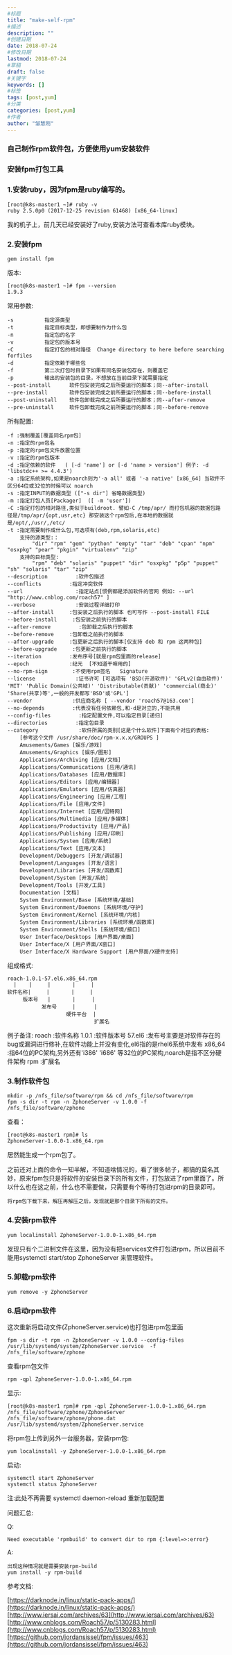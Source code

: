 ```yaml
---
#标题
title: "make-self-rpm"
#描述
description: ""
#创建日期
date: 2018-07-24
#修改日期
lastmod: 2018-07-24
#草稿
draft: false
#关键字
keywords: []
#标签
tags: [post,yum]
#分类
categories: [post,yum]
#作者
author: "邹慧刚"
---
```

### 自己制作rpm软件包，方便使用yum安装软件


### 安装fpm打包工具

### 1.安装ruby，因为fpm是ruby编写的。

	[root@k8s-master1 ~]# ruby -v
	ruby 2.5.0p0 (2017-12-25 revision 61468) [x86_64-linux]

我的机子上，前几天已经安装好了ruby,安装方法可查看本库ruby模块。


### 2.安装fpm

	gem install fpm


版本:

	[root@k8s-master1 ~]# fpm --version
	1.9.3

常用参数:

	-s          指定源类型
	-t          指定目标类型，即想要制作为什么包
	-n          指定包的名字
	-v          指定包的版本号
	-C          指定打包的相对路径  Change directory to here before searching forfiles
	-d          指定依赖于哪些包
	-f          第二次打包时目录下如果有同名安装包存在，则覆盖它
	-p          输出的安装包的目录，不想放在当前目录下就需要指定
	--post-install      软件包安装完成之后所要运行的脚本；同--after-install
	--pre-install       软件包安装完成之前所要运行的脚本；同--before-install
	--post-uninstall    软件包卸载完成之后所要运行的脚本；同--after-remove
	--pre-uninstall     软件包卸载完成之前所要运行的脚本；同--before-remove



所有配置:

	-f :强制覆盖[覆盖同名rpm包]
	-n :指定的rpm包名
	-p :指定的rpm包文件放置位置
	-v :指定的rpm包版本
	-d :指定依赖的软件   ( [-d 'name'] or [-d 'name > version'] 例子: -d 'libstdc++ >= 4.4.3')
	-a :指定系统架构,如果是noarch则为'-a all' 或者 '-a native' [x86_64] 当软件不区分64位或32位的时候可以 noarch
	-s :指定INPUT的数据类型 (["-s dir"] 省略数据类型)
	-m :指定打包人员[Packager]  ([ -m 'user'])
	-C :指定打包的相对路径,类似于buildroot. 譬如-C /tmp/apr/ 而打包机器的数据包路径是/tmp/apr/{opt,usr,etc} 那安装这个rpm包后,在本地的数据就是/opt/,/usr/,/etc/
	-t :指定需要制作成什么包,可选项有(deb,rpm,solaris,etc)
	    支持的源类型:：
	        "dir" "rpm" "gem" "python" "empty" "tar" "deb" "cpan" "npm" "osxpkg" "pear" "pkgin" "virtualenv" "zip"
	    支持的目标类型:
	        "rpm" "deb" "solaris" "puppet" "dir" "osxpkg" "p5p" "puppet" "sh" "solaris" "tar" "zip"
	--description         :软件包描述
	--conflicts         :指定冲突软件
	--url                 :指定站点[惯例都是添加软件的官网 例如: --url "http://www.cnblog.com/roach57" ]
	--verbose             :安装过程详细打印
	--after-install     :包安装之后执行的脚本 也可写作 --post-install FILE
	--before-install     :包安装之前执行的脚本 
	--after-remove         :包卸载之后执行的脚本
	--before-remove     :包卸载之前执行的脚本
	--after-upgrade     :包更新之后执行的脚本[仅支持 deb 和 rpm 这两种包]
	--before-upgrade     :包更新之前执行的脚本
	--iteration         :发布序号[就是rpm包里面的release]
	--epoch             :纪元  [不知道干嘛用的]
	--no-rpm-sign        :不使用rpm签名   Signature
	--license             :证书许可 [可选项有 'BSD(开源软件)' 'GPLv2(自由软件)' 'MIT' 'Public Domain(公共域)' 'Distributable(贡献)' 'commercial(商业)' 'Share(共享)等',一般的开发都写'BSD'或'GPL']
	--vendor             :供应商名称 [ --vendor 'roach57@163.com']
	--no-depends         :代表没有任何依赖包,和-d是对立的,不能共用
	--config-files         :指定配置文件,可以指定目录[递归]
	--directories         :指定包目录
	--category             :软件所属的类别[这是个什么软件]下面有个对应的表格:
	    [参考这个文件 /usr/share/doc/rpm-x.x.x/GROUPS ]
	    Amusements/Games [娱乐/游戏]
	    Amusements/Graphics [娱乐/图形]
	    Applications/Archiving [应用/文档]
	    Applications/Communications [应用/通讯]
	    Applications/Databases [应用/数据库]
	    Applications/Editors [应用/编辑器]
	    Applications/Emulators [应用/仿真器]
	    Applications/Engineering [应用/工程]
	    Applications/File [应用/文件]
	    Applications/Internet [应用/因特网]
	    Applications/Multimedia [应用/多媒体]
	    Applications/Productivity [应用/产品]
	    Applications/Publishing [应用/印刷]
	    Applications/System [应用/系统]
	    Applications/Text [应用/文本]
	    Development/Debuggers [开发/调试器]
	    Development/Languages [开发/语言]
	    Development/Libraries [开发/函数库]
	    Development/System [开发/系统]
	    Development/Tools [开发/工具]
	    Documentation [文档]
	    System Environment/Base [系统环境/基础]
	    System Environment/Daemons [系统环境/守护]
	    System Environment/Kernel [系统环境/内核]
	    System Environment/Libraries [系统环境/函数库]
	    System Environment/Shells [系统环境/接口]
	    User Interface/Desktops [用户界面/桌面]
	    User Interface/X [用户界面/X窗口]
	    User Interface/X Hardware Support [用户界面/X硬件支持]


组成格式:

	roach-1.0.1-57.el6.x86_64.rpm
	  |    |     |       |     |
	软件名称|     |       |     |
	     版本号   |       |　　  |
	           发布号     |      |
	                   硬件平台  |
	                            扩展名

例子备注:
    roach  :软件名称
    1.0.1  :软件版本号
    57.el6 :发布号主要是对软件存在的bug或漏洞进行修补,在软件功能上并没有变化,el6指的是rhel6系统中发布
    x86_64 :指64位的PC架构,另外还有'i386' 'i686' 等32位的PC架构,noarch是指不区分硬件架构
    rpm    :扩展名


### 3.制作软件包

	mkdir -p /nfs_file/software/rpm && cd /nfs_file/software/rpm
	fpm -s dir -t rpm -n ZphoneServer -v 1.0.0 -f /nfs_file/software/zphone 



查看：

	[root@k8s-master1 rpm]# ls
	ZphoneServer-1.0.0-1.x86_64.rpm

居然能生成一个rpm包了。


之前还对上面的命令一知半解，不知道啥情况的，看了很多帖子，都搞的莫名其妙，原来fpm包只是将软件的安装目录下的所有文件，打包放进了rpm里面了。所以什么也在这之前，什么也不需要做，只需要有个等待打包进rpm的目录即可。


	将rpm包下载下来，解压再解压之后，发现就是那个目录下所有的文件。


### 4.安装rpm软件


	yum localinstall ZphoneServer-1.0.0-1.x86_64.rpm

发现只有个二进制文件在这里，因为没有把services文件打包进rpm，所以目前不能用systemctl start/stop ZphoneServer 来管理软件。


### 5.卸载rpm软件

	yum remove -y ZphoneServer

### 6.启动rpm软件

这次重新将启动文件(ZphoneServer.service)也打包进rpm包里面

	fpm -s dir -t rpm -n ZphoneServer -v 1.0.0 --config-files  /usr/lib/systemd/system/ZphoneServer.service  -f /nfs_file/software/zphone   

查看rpm包文件

	rpm -qpl ZphoneServer-1.0.0-1.x86_64.rpm

显示:

	[root@k8s-master1 rpm]# rpm -qpl ZphoneServer-1.0.0-1.x86_64.rpm 
	/nfs_file/software/zphone/ZphoneServer
	/nfs_file/software/zphone/phone.dat
	/usr/lib/systemd/system/ZphoneServer.service


将rpm包上传到另外一台服务器，安装rpm包:

	
	yum localinstall -y ZphoneServer-1.0.0-1.x86_64.rpm

启动:
	
	systemctl start ZphoneServer
	systemctl status ZphoneServer
	

注:此处不再需要 systemctl daemon-reload 重新加载配置





问题汇总:

Q:

	Need executable 'rpmbuild' to convert dir to rpm {:level=>:error}

A:

	出现这种情况就是需要安装rpm-build
	yum install -y rpm-build



参考文档:

[https://darknode.in/linux/static-pack-apps/](https://darknode.in/linux/static-pack-apps/)
[http://www.iersai.com/archives/63](http://www.iersai.com/archives/63)
[http://www.cnblogs.com/Roach57/p/5130283.html](http://www.cnblogs.com/Roach57/p/5130283.html)
[https://github.com/jordansissel/fpm/issues/463](https://github.com/jordansissel/fpm/issues/463)
